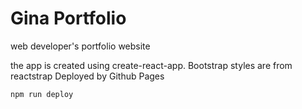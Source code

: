 # Gina Portfolio
web developer's portfolio website

the app is created using create-react-app.
Bootstrap styles are from reactstrap
Deployed by Github Pages
```bash
npm run deploy
```